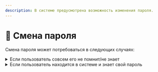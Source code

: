 ```yaml
---
description: В системе предусмотрена возможность изменения пароля.
---
```


# 🔐 Смена пароля

Смена пароля может потребоваться в следующих случаях:

<details>

<summary>Если пользователь совсем его не помнит/не знает</summary>

Зайдите на [страницу авторизации Один](https://odin.study/ru/Account/Login/)  и нажмите  "Забыли пароль".

![](<../.gitbook/assets/image (675).png>)

Введите email, с которым регистрировались в программе, отметьте галочку "Я не робот" и нажмите "Отправить".

![](<../.gitbook/assets/image (408).png>)

Войдите в почту, найдите письмо от нас (адрес отправителя noreply@odim.study) и нажмите ссылку.

![](<../.gitbook/assets/image (828).png>)

Придумайте свой пароль, повторите его и нажмите кнопку "Сохранить".

![](<../.gitbook/assets/image (829).png>)

Появится сообщение "Пароль успешно восстановлен".

Введите свои email - это логин и пароль. Нажмите кнопку "Войти".

Вы снова в системе Odin!

</details>

<details>

<summary>Если пользователь находится в системе и знает свой пароль</summary>

Если пользователь находится в системе и знает свой пароль, то он может его поменять. Для этого необходимо перейти на страницу своего профиля и в меню выбрать кнопку Изменить пароль.&#x20;

![](<../.gitbook/assets/image (580).png>)

В открывшемся окне необходимо ввести текущий пароль, новый пароль, продублировать новый пароль, а далее нажать на кнопку Сохранить в правом нижнем углу страницы.

<img src="../.gitbook/assets/image (711).png" alt="" data-size="original">



</details>

